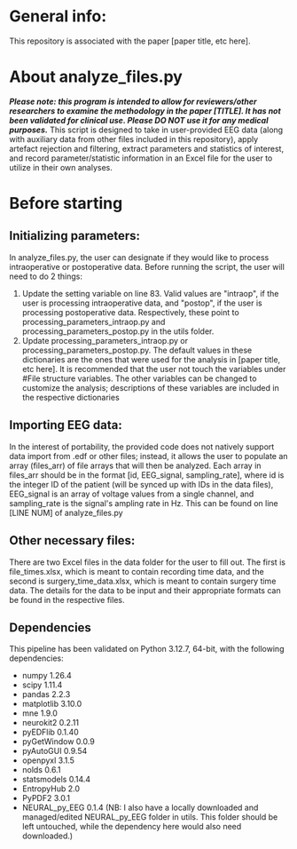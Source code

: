 # General info:
This repository is associated with the paper [paper title, etc here].

# About analyze_files.py
***Please note: this program is intended to allow for reviewers/other researchers to examine the methodology in the paper [TITLE]. It has not been validated for clinical use. Please DO NOT use it for any medical purposes.***
This script is designed to take in user-provided EEG data (along with auxiliary data from other files included in this repository), apply artefact rejection and filtering, extract parameters and statistics of interest, and record parameter/statistic information in an Excel file for the user to utilize in their own analyses. 

# Before starting
## Initializing parameters:
In analyze_files.py, the user can designate if they would like to process intraoperative or postoperative data. Before running the script, the user will need to do 2 things:
  1. Update the setting variable on line 83. Valid values are "intraop", if the user is processing intraoperative data, and "postop", if the user is processing postoperative data. Respectively, these point to processing_parameters_intraop.py and processing_parameters_postop.py in the utils folder.
  2. Update processing_parameters_intraop.py or processing_parameters_postop.py. The default values in these dictionaries are the ones that were used for the analysis in [paper title, etc here]. It is recommended that the user not touch the variables under #File structure variables. The other variables can be changed to customize the analysis; descriptions of these variables are included in the respective dictionaries
## Importing EEG data:
In the interest of portability, the provided code does not natively support data import from .edf or other files; instead, it allows the user to populate an array (files_arr) of file arrays that will then be analyzed. Each array in files_arr should be in the format [id, EEG_signal, sampling_rate], where id is the integer ID of the patient (will be synced up with IDs in the data files), EEG_signal is an array of voltage values from a single channel, and sampling_rate is the signal's ampling rate in Hz. This can be found on line [LINE NUM] of analyze_files.py
## Other necessary files:
There are two Excel files in the data folder for the user to fill out. The first is file_times.xlsx, which is meant to contain recording time data, and the second is surgery_time_data.xlsx, which is meant to contain surgery time data. The details for the data to be input and their appropriate formats can be found in the respective files.

## Dependencies
This pipeline has been validated on Python 3.12.7, 64-bit, with the following dependencies: 
 - numpy 1.26.4
 - scipy 1.11.4
 - pandas 2.2.3
 - matplotlib 3.10.0
 - mne 1.9.0
 - neurokit2 0.2.11
 - pyEDFlib 0.1.40
 - pyGetWindow 0.0.9
 - pyAutoGUI 0.9.54
 - openpyxl 3.1.5
 - nolds 0.6.1
 - statsmodels 0.14.4
 - EntropyHub 2.0
 - PyPDF2 3.0.1
 - NEURAL_py_EEG 0.1.4 (NB: I also have a locally downloaded and managed/edited NEURAL_py_EEG folder in utils. This folder should be left untouched, while the dependency here would also need downloaded.)

